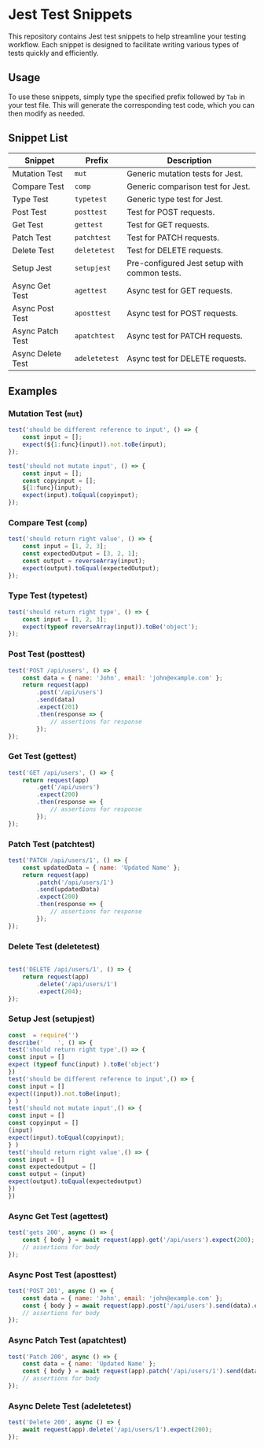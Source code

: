 # Jest Test Snippets

This repository contains Jest test snippets to help streamline your testing workflow. Each snippet is designed to facilitate writing various types of tests quickly and efficiently.

## Usage

To use these snippets, simply type the specified prefix followed by `Tab` in your test file. This will generate the corresponding test code, which you can then modify as needed.

## Snippet List

| Snippet          | Prefix       | Description                              |
|------------------|--------------|------------------------------------------|
| Mutation Test    | `mut`        | Generic mutation tests for Jest.         |
| Compare Test     | `comp`       | Generic comparison test for Jest.        |
| Type Test        | `typetest`   | Generic type test for Jest.              |
| Post Test        | `posttest`   | Test for POST requests.                  |
| Get Test         | `gettest`    | Test for GET requests.                   |
| Patch Test       | `patchtest`  | Test for PATCH requests.                 |
| Delete Test      | `deletetest` | Test for DELETE requests.                |
| Setup Jest       | `setupjest`  | Pre-configured Jest setup with common tests. |
| Async Get Test   | `agettest`   | Async test for GET requests.             |
| Async Post Test  | `aposttest`  | Async test for POST requests.            |
| Async Patch Test | `apatchtest` | Async test for PATCH requests.           |
| Async Delete Test| `adeletetest`| Async test for DELETE requests.          |

## Examples

### Mutation Test (`mut`)

```javascript
test('should be different reference to input', () => {
    const input = [];
    expect(${1:func}(input)).not.toBe(input);
});

test('should not mutate input', () => {
    const input = [];
    const copyinput = [];
    ${1:func}(input);
    expect(input).toEqual(copyinput);
});
```
### Compare Test (`comp`)
```javascript
test('should return right value', () => {
    const input = [1, 2, 3];
    const expectedOutput = [3, 2, 1];
    const output = reverseArray(input);
    expect(output).toEqual(expectedOutput);
});
```
### Type Test (typetest)
```javascript
test('should return right type', () => {
    const input = [1, 2, 3];
    expect(typeof reverseArray(input)).toBe('object');
});
```
### Post Test (posttest)
```javascript
test('POST /api/users', () => {
    const data = { name: 'John', email: 'john@example.com' };
    return request(app)
        .post('/api/users')
        .send(data)
        .expect(201)
        .then(response => {
            // assertions for response
        });
});
```
### Get Test (gettest)
``` javascript
test('GET /api/users', () => {
    return request(app)
        .get('/api/users')
        .expect(200)
        .then(response => {
            // assertions for response
        });
});
```
### Patch Test (patchtest)
``` javascript
test('PATCH /api/users/1', () => {
    const updatedData = { name: 'Updated Name' };
    return request(app)
        .patch('/api/users/1')
        .send(updatedData)
        .expect(200)
        .then(response => {
            // assertions for response
        });
});
```
### Delete Test (deletetest)
```javascript

test('DELETE /api/users/1', () => {
    return request(app)
        .delete('/api/users/1')
        .expect(204);
});
```
### Setup Jest (setupjest)
```javascript
const  = require('')
describe('    ', () => {
test('should return right type',() => {
const input = []
expect (typeof func(input) ).toBe('object')
})
test('should be different reference to input',() => {
const input = []
expect((input)).not.toBe(input);
} )
test('should not mutate input',() => {
const input = []
const copyinput = []
(input)
expect(input).toEqual(copyinput);
} )
test('should return right value',() => {
const input = []
const expectedoutput = []
const output = (input)
expect(output).toEqual(expectedoutput)
})
})
```
### Async Get Test (agettest)
```javascript
test('gets 200', async () => {
    const { body } = await request(app).get('/api/users').expect(200);
    // assertions for body
});
```
### Async Post Test (aposttest)
```javascript
test('POST 201', async () => {
    const data = { name: 'John', email: 'john@example.com' };
    const { body } = await request(app).post('/api/users').send(data).expect(201);
    // assertions for body
});
```
### Async Patch Test (apatchtest)
```javascript
test('Patch 200', async () => {
    const data = { name: 'Updated Name' };
    const { body } = await request(app).patch('/api/users/1').send(data).expect(200);
    // assertions for body
});
```
### Async Delete Test (adeletetest)
```javascript 
test('Delete 200', async () => {
    await request(app).delete('/api/users/1').expect(200);
});
```




